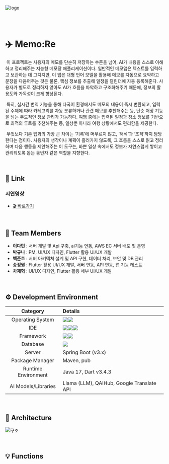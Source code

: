 ![logo](https://github.com/user-attachments/assets/5e42c354-6b87-4eca-b0cb-518bc5fd1ce1)

<br><br>
# ✈️  Memo:Re
  &nbsp;이 프로젝트는 사용자의 메모를 단순히 저장하는 수준을 넘어, AI가 내용을 스스로 이해하고 정리해주는 지능형 메모장 애플리케이션이다. 일반적인 메모앱은 텍스트를 입력하고 보관하는 데 그치지만, 이 앱은 대형 언어 모델을 활용해 메모를 자동으로 요약하고 문장을 다듬어주는 것은 물론, 핵심 정보를 추출해 일정을 캘린더에 자동 등록해준다. 사용자가 별도로 정리하지 않아도 AI가 흐름을 파악하고 구조화해주기 때문에, 정보의 활용도와 가독성이 크게 향상된다.

  &nbsp;특히, 실시간 번역 기능을 통해 다국어 환경에서도 메모의 내용이 즉시 변환되고, 입력된 주제에 따라 카테고리를 자동 분류하거나 관련 메모를 추천해주는 등, 단순 저장 기능을 넘는 주도적인 정보 관리가 가능하다. 여행 중에는 입력된 일정과 장소 정보를 기반으로 최적의 루트를 추천해주는 등, 일상뿐 아니라 여행 상황에서도 편리함을 제공한다.

  &nbsp;무엇보다 기존 앱과의 가장 큰 차이는 ‘기록’에 머무르지 않고, ‘해석’과 ‘조직’까지 담당한다는 점이다. 사용자의 생각이나 계획이 흘러가지 않도록, 그 흐름을 스스로 읽고 정리하며 다음 행동을 제안해주는 이 도구는, 바쁜 일상 속에서도 정보가 자연스럽게 쌓이고 관리되도록 돕는 동반자 같은 역할을 지향한다.
  
<br>

## 🔗  Link
### 시연영상
- [🎬 바로가기](https://github.com/EASYME-md/client)
  
<br>

## 👥  Team Members
- **이다민** : 서버 개발 및 Api 구축, ai기능 연동, AWS EC 서버 배포 및 운영
- **박규나** : PM, UI/UX 디자인, Flutter 활용 UI/UX 개발
- **백준호** : 서버 아키텍처 설계 및 API 구현, 데이터 처리, 보안 및 DB 관리
- **송정원** : Flutter 활용 UI/UX 개발, 서버 연동, API 연동, 앱 기능 테스트
- **차재혁** : UI/UX 디자인, Flutter 활용 세부 UI/UX 개발


<br>

## ⚙️  Development Environment
|Category|Details|
|:---:|:---|
|Operating System|<img src="https://img.shields.io/badge/windows-%230078D6.svg?&style=for-the-badge&logo=windows&logoColor=white" /><img src="https://img.shields.io/badge/macos-%23000000.svg?&style=for-the-badge&logo=macos&logoColor=white" />|
|IDE|<img src="https://img.shields.io/badge/intellij%20idea-%23000000.svg?&style=for-the-badge&logo=intellij%20idea&logoColor=white" /><img src="https://img.shields.io/badge/visual%20studio%20code-%23007ACC.svg?&style=for-the-badge&logo=visual%20studio%20code&logoColor=white" /><img src="https://img.shields.io/badge/android%20studio-%233DDC84.svg?&style=for-the-badge&logo=android%20studio&logoColor=black" />|
|Framework|<img src="https://img.shields.io/badge/spring-%236DB33F.svg?&style=for-the-badge&logo=spring&logoColor=white" /><img src="https://img.shields.io/badge/flutter-%2302569B.svg?&style=for-the-badge&logo=flutter&logoColor=white" />|
|Database|<img src="https://img.shields.io/badge/mysql-%234479A1.svg?&style=for-the-badge&logo=mysql&logoColor=white" />|
|Server|Spring Boot (v3.x)|
|Package Manager|Maven, pub|
|Runtime Environment|Java 17, Dart v3.4.3|
|AI Models/Libraries|Llama (LLM), QAIHub, Google Translate API|

<br>

## 🔧  Architecture
![구조](https://github.com/user-attachments/assets/3144e8d0-41ce-4f1e-a9d6-8e1bb48ee438)

<br>

## 💡  Functions





